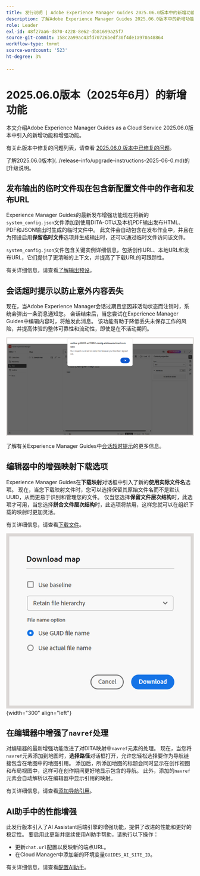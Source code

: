 ```yaml
---
title: 发行说明 | Adobe Experience Manager Guides 2025.06.0版本中的新增功能
description: 了解Adobe Experience Manager Guides 2025.06.0版本中的新增功能和增强功能
role: Leader
exl-id: 48f27aa6-d870-4228-8e62-db81699a25f7
source-git-commit: 158c2a99ac43fd70726bedf30f4de1a970a48864
workflow-type: tm+mt
source-wordcount: '523'
ht-degree: 3%

---
```


# 2025.06.0版本（2025年6月）的新增功能

本文介绍Adobe Experience Manager Guides as a Cloud Service 2025.06.0版本中引入的新增功能和增强功能。

有关此版本中修复的问题列表，请查看 [2025.06.0 版本中已修复的问题](fixed-issues-2025-06-0.md)。

了解2025.06.0版本](../release-info/upgrade-instructions-2025-06-0.md)的[升级说明。

## 发布输出的临时文件现在包含新配置文件中的作者和发布URL

Experience Manager Guides的最新发布增强功能现在将新的`system_config.json`文件添加到使用DITA-OT以及本机PDF输出发布HTML、PDF和JSON输出时生成的临时文件中。 此文件会自动包含在发布作业中，并且在为预设启用&#x200B;**保留临时文件**&#x200B;选项并生成输出时，还可以通过临时文件访问该文件。

`system_config.json`文件包含关键实例详细信息，包括创作URL、本地URL和发布URL，它们提供了更清晰的上下文，并提高了下载URL的可跟踪性。

有关详细信息，请查看[了解输出预设](../user-guide/generate-output-understand-presets.md)。

## 会话超时提示以防止意外内容丢失

现在，当Adobe Experience Manager会话过期且您因非活动状态而注销时，系统会弹出一条消息通知您。 会话结束后，当您尝试在Experience Manager Guides中编辑内容时，将触发此消息。 该功能有助于降低丢失未保存工作的风险，并提高体验的整体可靠性和流动性，即使是在不活动期间。

![](assets/sign-out-prompt.png)

了解有关Experience Manager Guides中[会话超时提示](../user-guide/session-timeout-prompt.md)的更多信息。

## 编辑器中的增强映射下载选项

Experience Manager Guides在&#x200B;**下载映射**&#x200B;对话框中引入了新的&#x200B;**使用实际文件名**&#x200B;选项。 现在，当您下载映射文件时，您可以选择保留其原始文件名而不是默认UUID，从而更易于识别和管理您的文件。 仅当您选择&#x200B;**保留文件层次结构**&#x200B;时，此选项才可用，当您选择&#x200B;**拼合文件层次结构**&#x200B;时，此选项将禁用，这样您就可以在组织下载的映射时更加灵活。

有关详细信息，请查看[下载文件](../user-guide/authoring-download-assets.md#download-a-dita-map-file-from-the-editor)。

![](assets/download-map-dialog-new.png){width="300" align="left"}


## 在编辑器中增强了`navref`处理

对编辑器的最新增强功能改进了对DITA映射中`navref`元素的处理。 现在，当您将`navref`元素添加到地图时，**选择路径**&#x200B;对话框打开，允许您轻松选择要作为导航链接包含在地图中的地图引用。 添加后，所添加地图的标题会同时显示在创作视图和布局视图中，这样可在创作期间更好地显示包含的导航。  此外，添加的`navref`元素会自动解析以在编辑器中显示引用的映射。

有关详细信息，请查看[添加导航引用](../user-guide/map-editor-other-features.md#add-navigation-references)。

## AI助手中的性能增强

此发行版本引入了AI Assistant后端引擎的增强功能，提供了改进的性能和更好的稳定性。 要启用此更新并继续使用AI助手帮助，请执行以下操作：

- 更新`chat.url`配置以反映新的端点URL。
- 在Cloud Manager中添加新的环境变量`GUIDES_AI_SITE_ID`。

有关详细信息，请查看[配置AI助手](../cs-install-guide/conf-smart-suggestions.md)。

